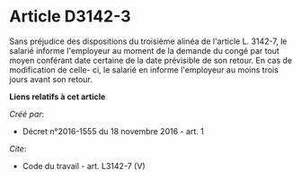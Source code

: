 # Article D3142-3

Sans préjudice des dispositions du troisième alinéa de l'article L. 3142-7, le salarié informe l'employeur au moment de la
demande du congé par tout moyen conférant date certaine de la date prévisible de son retour. En cas de modification de celle-
ci, le salarié en informe l'employeur au moins trois jours avant son retour.

**Liens relatifs à cet article**

_Créé par_:

  - Décret n°2016-1555 du 18 novembre 2016 - art. 1

_Cite_:

  - Code du travail - art. L3142-7 (V)
